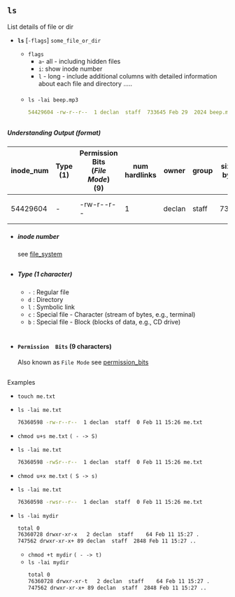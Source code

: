 
## `ls` 

List details of file or  dir 

- **`ls`** [`-flags`] `some_file_or_dir`  
    - `flags`
        - `a`- all -  including hidden files
        - `i`: show inode number
        - `l` - long -  include additional columns with  detailed information about each file and directory
        .....

    ####
    - `ls -lai beep.mp3`

        ```yaml
        54429604 -rw-r--r--  1 declan  staff  733645 Feb 29  2024 beep.mp3
        ```

##
##### Understanding Output (format)
| inode_num | Type (1) |  Permission Bits <br> (_File Mode_) <br>(9)      | num hardlinks | owner  | group  | size (in bytes) | mtime (last modified) |  name |
|-----------|----------|------------------|---------------|--------|--------|------------------|-----------------------|----|
| 54429604  | -        | -rw-r--r--      | 1  | declan | staff  | 733645 | Feb 29  2024 beep.mp3 | beep.mp3 | 


- ##### inode number
    see [file_system](../../architecture/file_system.md)



##
- ##### Type (1 character)

    - `-` : Regular file  
    - `d` : Directory  
    - `l` : Symbolic link  
    - `c` : Special file - Character (stream of bytes, e.g., terminal)  
    - `b` : Special file - Block (blocks of data, e.g., CD drive)


#
- #### `Permission  Bits` (9 characters)
    Also known as `File Mode`
    see [permission_bits](permission_bits.md)

##    
Examples

 - `touch me.txt`
  - `ls -lai me.txt`
    ```bash
    76360598 -rw-r--r--  1 declan  staff  0 Feb 11 15:26 me.txt
    ```
 - `chmod u+s me.txt` `( - -> S)`
 - `ls -lai me.txt`
    ```bash
    76360598 -rwSr--r--  1 declan  staff  0 Feb 11 15:26 me.txt
    ```

 - `chmod u+x me.txt` `( S -> s)`
 - `ls -lai me.txt`
    ```bash
    76360598 -rwsr--r--  1 declan  staff  0 Feb 11 15:26 me.txt
    ```



- `ls -lai mydir`
    ```bash
    total 0
    76360728 drwxr-xr-x   2 declan  staff    64 Feb 11 15:27 .
    747562 drwxr-xr-x+ 89 declan  staff  2848 Feb 11 15:27 ..
    ```
 
  - `chmod +t mydir`  `( - -> t)`
  - `ls -lai mydir`
    ```bash
    total 0
    76360728 drwxr-xr-t   2 declan  staff    64 Feb 11 15:27 .
    747562 drwxr-xr-x+ 89 declan  staff  2848 Feb 11 15:27 ..
    ```
